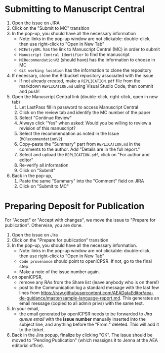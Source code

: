 # Submitting to Manuscript Central

1. Open the issue on JIRA
2. Click on the "Submit to MC" transition
3. In the pop-up, you should have all the necessary information
   - Note: links in the pop-up window are not clickable: double-click, then use right-click to "Open in New Tab"
   - `MCEntryURL`  has the link to Manuscript Central (MC) in order to submit
   - `Manuscript Central Identifier` to find the manuscript
   - `MCRecommendationV2` (should have) has the information to choose in MC
   - `Git working location` has the information to clone the repository
4. If necessary, clone the Bitbucket repository associated with the issue 
   -  If not already created, make a `REPLICATION.pdf` file from the markdown `REPLICATION.md` using Visual Studio Code, then commit and push!
5. Open the Manuscript Central link (double-click, right-click, open in new tab)
   1. Let LastPass fill in password to access Manuscript Central
   2. Click on the review tab and identify the MC number of the paper
   3. Select "Continue Review"
   4. Always click "Yes" when asked: Would you be willing to review a revision of this manuscript?
   5. Select the recommendation as noted in the Issue (`MCRecommendationV2`)
   6. Copy-paste the "Summary" part from `REPLICATION.md` in the comments to the author. Add "Details are in the full report."
   7. Select and upload the `REPLICATION.pdf`, click on "For author and  editor"
   8. Re-verify all information
   9. Click on "Submit"
6. Back in the pop-up, 
   1. Paste the same "Summary" into the "Comment" field on JIRA
   2. Click on "Submit to MC"

# Preparing Deposit for Publication
For "Accept" or "Accept with changes", we move the issue to "Prepare for publication". Otherwise, you are done.

1. Open the issue on Jira
2. Click on the "Prepare for publication" transition
3. In the pop-up, you should have all the necessary information.
   - Note: links in the pop-up window are not clickable: double-click, then use right-click to "Open in New Tab"
   - `Code provenance` should point to openICPSR. If not, go to the final step.
   - Make a note of the issue number again.
4. on openICPSR,
   - remove any RAs from the Share list (leave anybody who is on there!)
   - post to the Communication log a standard message with the last few lines from https://raw.githubusercontent.com/AEADataEditor/aea-de-guidance/master/sample-language-report.md. This generates an email message (copied to all admin privs) with the same text.
5. In your email, 
   - the email generated by openICPSR needs to be forwarded to *Jira queue email* with the **issue number** manually inserted into the subject line, and anything before the "From:" deleted. This will add it to the ticket.
6. Back in the Jira popup, finalize by clicking "OK". The issue should be moved to "Pending Publication" (which reassigns it to Jenna at the AEA editorial office).
